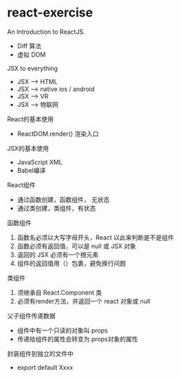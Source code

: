# react-exercise

An Introduction to ReactJS.

 - Diff 算法
 - 虚拟 DOM

JSX to everything 

 - JSX --> HTML
 - JSX --> native ios / android
 - JSX --> VR
 - JSX --> 物联网
 
React的基本使用

 - ReactDOM.render() 渲染入口
 
JSX的基本使用

 - JavaScript XML
 - Babel编译
 
React组件

 - 通过函数创建，函数组件， 无状态
 - 通过类创建，类组件，有状态

函数组件
1. 函数名必须以大写字母开头，React 以此来判断是不是组件
2. 函数必须有返回值，可以是 null 或 JSX 对象
3. 返回的 JSX 必须有一个根元素
4. 组件的返回值用（）包裹，避免换行问题

类组件
1. 须继承自 React.Component 类
2. 必须有render方法，并返回一个 react 对象或 null

父子组件传递数据
 - 组件中有一个只读的对象叫 props
 - 传递给组件的属性会转变为 props对象的属性

封装组件到独立的文件中

 - export default Xxxx

